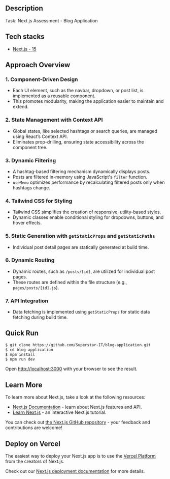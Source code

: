 ## Description
Task: Next.js Assessment - Blog Application

## Tech stacks
-  [Next.js - 15](https://github.com/nestjs/nest)

## Approach Overview
### 1. Component-Driven Design
- Each UI element, such as the navbar, dropdown, or post list, is implemented as a reusable component.
- This promotes modularity, making the application easier to maintain and extend.

### 2. State Management with Context API
- Global states, like selected hashtags or search queries, are managed using React’s Context API.
- Eliminates prop-drilling, ensuring state accessibility across the component tree.

### 3. Dynamic Filtering
- A hashtag-based filtering mechanism dynamically displays posts.
- Posts are filtered in-memory using JavaScript's `filter` function.
- `useMemo` optimizes performance by recalculating filtered posts only when hashtags change.

### 4. Tailwind CSS for Styling
- Tailwind CSS simplifies the creation of responsive, utility-based styles.
- Dynamic classes enable conditional styling for dropdowns, buttons, and hover effects.

### 5. Static Generation with `getStaticProps` and `getStaticPaths`
- Individual post detail pages are statically generated at build time.

### 6. Dynamic Routing
- Dynamic routes, such as `/posts/[id]`, are utilized for individual post pages.
- These routes are defined within the file structure (e.g., `pages/posts/[id].js`).

### 7. API Integration
- Data fetching is implemented using `getStaticProps` for static data fetching during build time.

## Quick Run

```bash
$ git clone https://github.com/Superstar-IT/blog-application.git
$ cd blog-application
$ npm install
$ npm run dev
```

Open [http://localhost:3000](http://localhost:3000) with your browser to see the result.

## Learn More

To learn more about Next.js, take a look at the following resources:

- [Next.js Documentation](https://nextjs.org/docs) - learn about Next.js features and API.
- [Learn Next.js](https://nextjs.org/learn-pages-router) - an interactive Next.js tutorial.

You can check out [the Next.js GitHub repository](https://github.com/vercel/next.js) - your feedback and contributions are welcome!

## Deploy on Vercel

The easiest way to deploy your Next.js app is to use the [Vercel Platform](https://vercel.com/new?utm_medium=default-template&filter=next.js&utm_source=create-next-app&utm_campaign=create-next-app-readme) from the creators of Next.js.

Check out our [Next.js deployment documentation](https://nextjs.org/docs/pages/building-your-application/deploying) for more details.
